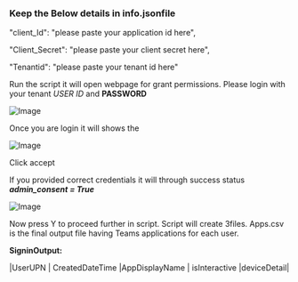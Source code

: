### Keep the Below details in info.jsonfile
     
   "client_Id":  "please paste your application id here",
   
   
   "Client_Secret":  "please paste your client secret here",
   
   "Tenantid":  "please paste your tenant id here"


Run the script it will open webpage for grant permissions.
Please login with your tenant *USER ID* and **PASSWORD**


![Image](C:/Users/v-gsaiku/Pictures/1.png)

Once you are login it will shows the 

![Image](C:/Users/v-gsaiku/Pictures/2.png)

Click accept 

If you provided correct credentials it will through success status _**admin_consent = True**_

![Image](C:/Users/v-gsaiku/Pictures/3.png)

Now press Y to proceed further in script.
Script will create 3files. 
Apps.csv is the final output file having Teams applications for each user.

**SigninOutput:**

|UserUPN |	CreatedDateTime	|AppDisplayName	| isInteractive	|deviceDetail|


